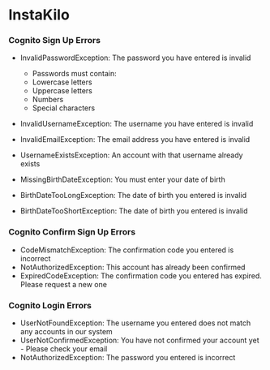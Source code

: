 # InstaKilo

### Cognito Sign Up Errors

- InvalidPasswordException: The password you have entered is invalid
    - Passwords must contain:
    - Lowercase letters
    - Uppercase letters
    - Numbers
    - Special characters

- InvalidUsernameException: The username you have entered is invalid
- InvalidEmailException: The email address you have entered is invalid
- UsernameExistsException: An account with that username already exists
- MissingBirthDateException: You must enter your date of birth
- BirthDateTooLongException: The date of birth you entered is invalid
- BirthDateTooShortException: The date of birth you entered is invalid

### Cognito Confirm Sign Up Errors

- CodeMismatchException: The confirmation code you entered is incorrect
- NotAuthorizedException: This account has already been confirmed
- ExpiredCodeException: The confirmation code you entered has expired. Please request a new one

### Cognito Login Errors

- UserNotFoundException: The username you entered does not match any accounts in our system
- UserNotConfirmedException: You have not confirmed your account yet - Please check your email
- NotAuthorizedException: The password you entered is incorrect
